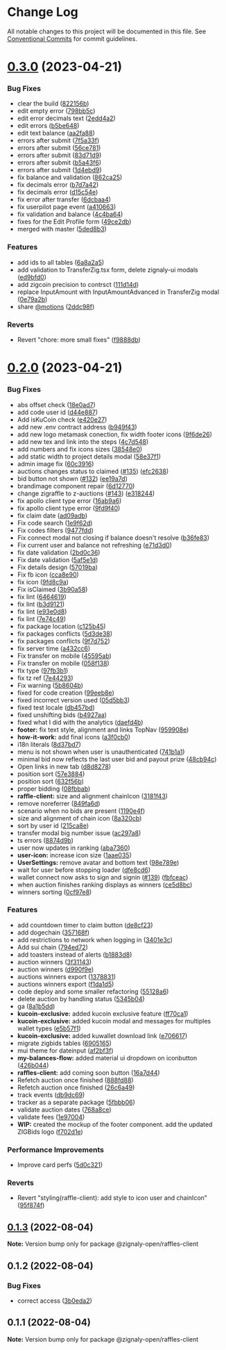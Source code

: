 # Change Log

All notable changes to this project will be documented in this file.
See [Conventional Commits](https://conventionalcommits.org) for commit guidelines.

# [0.3.0](https://github.com/zignaly-open/zigraffle/compare/@zignaly-open/raffles-client@0.2.0...@zignaly-open/raffles-client@0.3.0) (2023-04-21)


### Bug Fixes

* clear the build ([822156b](https://github.com/zignaly-open/zigraffle/commit/822156bd2c88630b32ac38f3c97f6f95962c6b5e))
* edit empty error ([798bb5c](https://github.com/zignaly-open/zigraffle/commit/798bb5c792a03c803f3fce7bfbbe7e18b165dce6))
* edit error decimals text ([2edd4a2](https://github.com/zignaly-open/zigraffle/commit/2edd4a27fc888d2778f57bb7c5f6573d474eef5a))
* edit errors ([b5be648](https://github.com/zignaly-open/zigraffle/commit/b5be64883d11e400a2dc69b7a9e746c2b6f01eb7))
* edit text balance ([aa2fa88](https://github.com/zignaly-open/zigraffle/commit/aa2fa88cba227cb139baeee432f5250b43d89e41))
* errors after submit ([7f5a33f](https://github.com/zignaly-open/zigraffle/commit/7f5a33f9685dc5bca47ded782ddd2c8ba194eba4))
* errors after submit ([56ce781](https://github.com/zignaly-open/zigraffle/commit/56ce781af5ada9bc2caf52d0d13238442917dec6))
* errors after submit ([83d71d9](https://github.com/zignaly-open/zigraffle/commit/83d71d9d7415586aa91cfe766ef0f5ddacfa7b86))
* errors after submit ([b5a43f6](https://github.com/zignaly-open/zigraffle/commit/b5a43f6491c42c8d5ba74a3eceb48cdc4773d8a8))
* errors after submit ([1d4ebd9](https://github.com/zignaly-open/zigraffle/commit/1d4ebd9c0f9ee88e13b750103393803c2a95f23a))
* fix balance and validation ([862ca25](https://github.com/zignaly-open/zigraffle/commit/862ca259c3a3a6c9c16a8734a78767cd8c18f84f))
* fix decimals error ([b7d7a42](https://github.com/zignaly-open/zigraffle/commit/b7d7a4250ddca36458f64297a42ee474d4a38e4d))
* fix decimals error ([d15c54e](https://github.com/zignaly-open/zigraffle/commit/d15c54ea73361353affce1de86f0b70fd0529da3))
* fix error after transfer ([6dcbaa4](https://github.com/zignaly-open/zigraffle/commit/6dcbaa4b7876b91370ea25102476313915f7bc8a))
* fix userpilot page event ([a410663](https://github.com/zignaly-open/zigraffle/commit/a410663b0e9a3516a6f21237f93e8d06f700acb2))
* fix validation and balance ([4c4ba64](https://github.com/zignaly-open/zigraffle/commit/4c4ba649b272a11d0860ebf9084e8dd369052890))
* fixes for the Edit Profile form ([49ce2db](https://github.com/zignaly-open/zigraffle/commit/49ce2dbad7b7449cae1f173c21b89efc97101c30))
* merged with master ([5ded8b3](https://github.com/zignaly-open/zigraffle/commit/5ded8b3491435a64c27b5377c381ef10afac5290))


### Features

* add ids to all tables ([6a8a2a5](https://github.com/zignaly-open/zigraffle/commit/6a8a2a5ab0f77d237d2c1bc4a6039d91b418d595))
* add validation to TransferZig.tsx form, delete zignaly-ui modals ([ed9bfd0](https://github.com/zignaly-open/zigraffle/commit/ed9bfd060b51655b8ee816b96c82162c16ae7148))
* add zigcoin precision to contrsct ([111d14d](https://github.com/zignaly-open/zigraffle/commit/111d14d9472806424d49d2cb670ddccfaf32dd23))
* replace InputAmount with InputAmountAdvanced in TransferZig modal ([0e79a2b](https://github.com/zignaly-open/zigraffle/commit/0e79a2b72839d61dcf71ddfbe99bcba3b74d3c6d))
* share [@motions](https://github.com/motions) ([2ddc98f](https://github.com/zignaly-open/zigraffle/commit/2ddc98f2f6557a3cf7594b81f29d8f1deb2f3cb2))


### Reverts

* Revert "chore: more small fixes" ([f9888db](https://github.com/zignaly-open/zigraffle/commit/f9888db44f08e6f80106fb1ce968f10ec5ff3aea))





# [0.2.0](https://github.com/zignaly-open/zigraffle/compare/@zignaly-open/raffles-client@0.1.3...@zignaly-open/raffles-client@0.2.0) (2023-04-21)


### Bug Fixes

* abs offset check ([18e0ad7](https://github.com/zignaly-open/zigraffle/commit/18e0ad79831279c4b4bb1119bd779c18c0287f8e))
* add code user id ([d44e887](https://github.com/zignaly-open/zigraffle/commit/d44e887bb9a5aed8f2dc33d1874fe6a1b305c2b1))
* Add isKuCoin check ([e420e27](https://github.com/zignaly-open/zigraffle/commit/e420e274aa379df953bfc3a80854f392fe369e74))
* add new .env contract address ([b949f43](https://github.com/zignaly-open/zigraffle/commit/b949f43d238b823940e8a74308cca66f7990873a))
* add new logo metamask conection, fix width footer icons ([9f6de26](https://github.com/zignaly-open/zigraffle/commit/9f6de26cb13f5ea4a06fac51fdfa56da0cbab12c))
* add new tex and link into the steps ([4c7d548](https://github.com/zignaly-open/zigraffle/commit/4c7d5489870f193aa9c7e6edb8fcec0d48194f2c))
* add numbers and fix icons sizes ([38548e0](https://github.com/zignaly-open/zigraffle/commit/38548e05e0f6abdb898dafc99ba7c8ad0bdb9c5c))
* add static width to project details modal ([58e37f1](https://github.com/zignaly-open/zigraffle/commit/58e37f170a67bd8a57ffd16f888fea736951d09d))
* admin image fix ([60c3916](https://github.com/zignaly-open/zigraffle/commit/60c3916c293e69c20cc53c46f165cb3ec47a5414))
* auctions changes status to claimed ([#135](https://github.com/zignaly-open/zigraffle/issues/135)) ([efc2638](https://github.com/zignaly-open/zigraffle/commit/efc2638b6ae3114ff816efd4a665298b77f1998d))
* bid button not shown ([#132](https://github.com/zignaly-open/zigraffle/issues/132)) ([ee19a7d](https://github.com/zignaly-open/zigraffle/commit/ee19a7d1a51598aadd65455f1d56cd7673557c5f))
* brandimage component repair ([6d12770](https://github.com/zignaly-open/zigraffle/commit/6d12770c9d1f04c8e209995cf16ea074a7070270))
* change zigraffle to z-auctions ([#143](https://github.com/zignaly-open/zigraffle/issues/143)) ([e318244](https://github.com/zignaly-open/zigraffle/commit/e318244da4704bd32c36794f67dd28a208c1aa3c))
* fix apollo client type error ([16ab9a6](https://github.com/zignaly-open/zigraffle/commit/16ab9a6b13da4f2071d7608585db59e008b6a485))
* fix apollo client type error ([9fd9f40](https://github.com/zignaly-open/zigraffle/commit/9fd9f4084d526fc4fb440852a8f9313b192c8eda))
* fix claim date ([ad09adb](https://github.com/zignaly-open/zigraffle/commit/ad09adb2b0e34b72b748fa49880ed52ee4fd2f52))
* Fix code search ([1e9f62d](https://github.com/zignaly-open/zigraffle/commit/1e9f62da5e7f84a94e72bc291c0b4f2eb0876f0b))
* Fix codes filters ([9477fdd](https://github.com/zignaly-open/zigraffle/commit/9477fdd9aa06f2568c6e385f56255d952fe944b5))
* Fix connect modal not closing if balance doesn't resolve ([b36fe83](https://github.com/zignaly-open/zigraffle/commit/b36fe8321360b382c477086a816dd3b9139209cc))
* Fix current user and balance not refreshing ([e71d3d0](https://github.com/zignaly-open/zigraffle/commit/e71d3d0d20344d4ad18ed42d7e673087216a6f2f))
* fix date validation ([2bd0c36](https://github.com/zignaly-open/zigraffle/commit/2bd0c363d559db2a994b9e435de6b7b623e42619))
* Fix date validation ([5af5e1d](https://github.com/zignaly-open/zigraffle/commit/5af5e1d278aa188cdc64bb95feb17ab00ed235d7))
* Fix details design ([57019ba](https://github.com/zignaly-open/zigraffle/commit/57019ba18cdb83e5e0256814495c8466df4537a1))
* Fix fb icon ([cca8e90](https://github.com/zignaly-open/zigraffle/commit/cca8e905fbb14a7e541a8aeed111a295c2e9ae50))
* fix icon ([9fd8c9a](https://github.com/zignaly-open/zigraffle/commit/9fd8c9adc180b3e3d94f579eb247fd07ec007dbf))
* Fix isClaimed ([3b90a58](https://github.com/zignaly-open/zigraffle/commit/3b90a58cf69ba54f5bc7884c1b650a1727dfe328))
* fix lint ([6464619](https://github.com/zignaly-open/zigraffle/commit/646461926ebf11695b7cffd302a5d5f028670f11))
* fix lint ([b3d9121](https://github.com/zignaly-open/zigraffle/commit/b3d91219e681945a87708d83f7dc5bcf88c6e814))
* fix lint ([e93e0d8](https://github.com/zignaly-open/zigraffle/commit/e93e0d847fe9ca864a5cdef85f0396f768d823c0))
* fix lint ([7e74c49](https://github.com/zignaly-open/zigraffle/commit/7e74c49085423e712eeaba1e8bc0f892933c1678))
* fix package location ([c125b45](https://github.com/zignaly-open/zigraffle/commit/c125b45dfaed32a9ca3d0f026136f4ef472a8e5f))
* fix packages conflicts ([5d3de38](https://github.com/zignaly-open/zigraffle/commit/5d3de386a198a309247d45d9cbd75096a783b1cc))
* fix packages conflicts ([9f7d752](https://github.com/zignaly-open/zigraffle/commit/9f7d75225169ab865a407b443e7c90c3b529d530))
* fix server time ([a432cc6](https://github.com/zignaly-open/zigraffle/commit/a432cc6fbeae32e9dd845341eb6e600ac44f3215))
* Fix transfer on mobile ([45595ab](https://github.com/zignaly-open/zigraffle/commit/45595ab4697441ef5247b232f24c2b57449f49c6))
* Fix transfer on mobile ([058f138](https://github.com/zignaly-open/zigraffle/commit/058f138e0c10cfcebb64a02c7b3d49ee608e7d56))
* fIx type ([97fb3b1](https://github.com/zignaly-open/zigraffle/commit/97fb3b1d78a4aae5c3b89195173fcb7adde8c985))
* fix tz ref ([7e44293](https://github.com/zignaly-open/zigraffle/commit/7e44293fd91bbc80496c2b6dbe2e3242d6ef26ec))
* Fix warning ([5b8604b](https://github.com/zignaly-open/zigraffle/commit/5b8604bc2b34f0b7697a24c4ba9df8ec2b9b980c))
* fixed for code creation ([99eeb8e](https://github.com/zignaly-open/zigraffle/commit/99eeb8e86b6b068da29b3c7e91939eb67ab59e2e))
* fixed incorrect version used ([05d5bb3](https://github.com/zignaly-open/zigraffle/commit/05d5bb3892f38c574e7af7fec4771cafbae0e64a))
* fixed test locale ([db457bd](https://github.com/zignaly-open/zigraffle/commit/db457bd23735268818a9d576de3180dc74edb12e))
* fixed unshifting bids ([b4927aa](https://github.com/zignaly-open/zigraffle/commit/b4927aa19539f08854bd2890f857b19055cf9aa7))
* fixed what I did with the analytics ([daefd4b](https://github.com/zignaly-open/zigraffle/commit/daefd4b75440d737f7dcc1fe7feb146b4ec992ff))
* **footer:** fix text style, alignment and links TopNav ([959908e](https://github.com/zignaly-open/zigraffle/commit/959908e4631d6700f0ab2544288a3da7c8d70784))
* **how-it-work:** add final icons ([a3f0cb0](https://github.com/zignaly-open/zigraffle/commit/a3f0cb0b677bd29798df956f95e32b72c2b037ab))
* i18n literals ([8d37bd7](https://github.com/zignaly-open/zigraffle/commit/8d37bd75c6849a28d3757e1b3c0020d394de4088))
* menu is not shown when user is unauthenticated ([741b1a1](https://github.com/zignaly-open/zigraffle/commit/741b1a1408d1dc3d3c3cd1ba616620cd1e9a28d0))
* minimal bid now reflects the last user bid and payout prize ([48cb94c](https://github.com/zignaly-open/zigraffle/commit/48cb94c18fde7e5d79bb76e0a654d43a6a76c54b))
* Open links in new tab ([d8d8278](https://github.com/zignaly-open/zigraffle/commit/d8d8278459fa817313f9451aa294532f700cee15))
* position sort ([57e3884](https://github.com/zignaly-open/zigraffle/commit/57e388440eb83612c3bee8993015e111f3136a77))
* position sort ([632f56b](https://github.com/zignaly-open/zigraffle/commit/632f56b09faad2a5501459f0f22c700ec1817cf3))
* proper bidding ([08fbbab](https://github.com/zignaly-open/zigraffle/commit/08fbbabdd38e25cab47d64277c535d7a39289c1e))
* **raffle-client:** size and alignment chainIcon ([3181f43](https://github.com/zignaly-open/zigraffle/commit/3181f435c1d214a07d1ecb6b8182a44e9a223dae))
* remove noreferrer ([849fa6d](https://github.com/zignaly-open/zigraffle/commit/849fa6db3439b6887ff2d63929d649be67225245))
* scenario when no bids are present ([1190e4f](https://github.com/zignaly-open/zigraffle/commit/1190e4f9cf98d04bcafc0c0f90afa2803fecafb6))
* size and alignment of chain icon ([8a320cb](https://github.com/zignaly-open/zigraffle/commit/8a320cbb47b3245fc8672d1b1c712bef4513015c))
* sort by user id ([215ca8e](https://github.com/zignaly-open/zigraffle/commit/215ca8efe4f3fa945bf25f33147f1597fc334b20))
* transfer modal big number issue ([ac297a8](https://github.com/zignaly-open/zigraffle/commit/ac297a86ea372081874a61baf4ad9c4643820978))
* ts errors ([8874d9b](https://github.com/zignaly-open/zigraffle/commit/8874d9bb859350f429cabccfaf232d7e2271f4fa))
* user now updates in ranking ([aba7360](https://github.com/zignaly-open/zigraffle/commit/aba7360696e23f31c6e7eac960fe9cfefe7895d5))
* **user-icon:** increase icon size ([1aae035](https://github.com/zignaly-open/zigraffle/commit/1aae0350f7797cee69dbef810061296a5721aee6))
* **UserSettings:** remove avatar and bottom text ([98e789e](https://github.com/zignaly-open/zigraffle/commit/98e789e335607e79d62f954c5c58c50b25a800a0))
* wait for user before stopping loader ([dfe8cd6](https://github.com/zignaly-open/zigraffle/commit/dfe8cd64b222c4a00ccc5512c5f4caad768b5fa2))
* wallet connect now asks to sign and signin ([#139](https://github.com/zignaly-open/zigraffle/issues/139)) ([fbfceac](https://github.com/zignaly-open/zigraffle/commit/fbfceac0f9847a92e4885e7f1af65f8ec1214f23))
* when auction finishes ranking displays as winners ([ce5d8bc](https://github.com/zignaly-open/zigraffle/commit/ce5d8bcca2f30ee3985214d81649233c96474bbb))
* winners sorting ([0cf97e8](https://github.com/zignaly-open/zigraffle/commit/0cf97e85bf9a894c3686a857c4de4517b6d968e2))


### Features

* add countdown timer to claim button ([de8cf23](https://github.com/zignaly-open/zigraffle/commit/de8cf23729714d2c94e54707b9182afddc330113))
* add dogechain ([357168f](https://github.com/zignaly-open/zigraffle/commit/357168f24a5d58e9d7934cf0bbbdecb21c812e63))
* add restrictions to network when logging in ([3401e3c](https://github.com/zignaly-open/zigraffle/commit/3401e3c9b9e9183952ffcae057e3a1e3d810211d))
* Add sui chain ([794ed72](https://github.com/zignaly-open/zigraffle/commit/794ed7230c46309cea6b89ca4c3b5291fca0c8ca))
* add toasters instead of alerts ([b1883d8](https://github.com/zignaly-open/zigraffle/commit/b1883d865517b1eed3e8758fbf02b5a67891701c))
* auction winners ([3f31143](https://github.com/zignaly-open/zigraffle/commit/3f31143be1d694c422d31bfcf40253ae0cabfffa))
* auction winners ([d990f9e](https://github.com/zignaly-open/zigraffle/commit/d990f9e21305fc0e8e9e98c5332ec8b8cde4f970))
* auctions winners export ([1378831](https://github.com/zignaly-open/zigraffle/commit/13788310f262ae73942504721d0988d71da37334))
* auctions winners export ([f1da1d5](https://github.com/zignaly-open/zigraffle/commit/f1da1d5ba7c28948297f103452bb09fb2af77691))
* code deploy and some smaller refactoring ([55128a6](https://github.com/zignaly-open/zigraffle/commit/55128a69acbb00c649b7b1008ba597ceb4f16e2c))
* delete auction by handling status ([5345b04](https://github.com/zignaly-open/zigraffle/commit/5345b0420e770434abe382a33961ba273aeb5268))
* ga ([8a1b5dd](https://github.com/zignaly-open/zigraffle/commit/8a1b5dd2f84b017359141eefce2024baab0a130a))
* **kucoin-exclusive:** added kucoin exclusive feature ([ff70ca1](https://github.com/zignaly-open/zigraffle/commit/ff70ca1972b63dbd50c2c103d8671b3f6e516da5))
* **kucoin-exclusive:** added kucoin modal and messages for multiples wallet types ([e5b57f1](https://github.com/zignaly-open/zigraffle/commit/e5b57f1079658d02506fc047aa7c68441fc9bb74))
* **kucoin-exclusive:** added kuwallet download link ([e706617](https://github.com/zignaly-open/zigraffle/commit/e706617214d48653821a71d1695874f18f3edae0))
* migrate zigbids tables ([6905165](https://github.com/zignaly-open/zigraffle/commit/6905165626c194ca802f29ab062ec4f142df995b))
* mui theme for dateinput ([af2bf3f](https://github.com/zignaly-open/zigraffle/commit/af2bf3f60326354f12bc6127c7a2fff58412789c))
* **my-balances-flow:** added material ui dropdown on iconbutton ([426b044](https://github.com/zignaly-open/zigraffle/commit/426b044d2561e7c6d3c1416476922ecaac6a65dd))
* **raffles-client:** add coming soon button ([16a7d44](https://github.com/zignaly-open/zigraffle/commit/16a7d44743b9dfdf1c8b453dcc8cb58be8ae5c68))
* Refetch auction once finished ([888fd88](https://github.com/zignaly-open/zigraffle/commit/888fd886b56fc2e12dfc947258f5bca36ff57225))
* Refetch auction once finished ([26c6a49](https://github.com/zignaly-open/zigraffle/commit/26c6a49b6e3856b42e3da7cc54862b138967f493))
* track events ([db9dc69](https://github.com/zignaly-open/zigraffle/commit/db9dc691fce8705da578a3c2df60813109e37b3f))
* tracker as a separate package ([5fbbb06](https://github.com/zignaly-open/zigraffle/commit/5fbbb065bd1a32a53dfbf5da5da8f828a2499f90))
* validate auction dates ([768a8ce](https://github.com/zignaly-open/zigraffle/commit/768a8ce3f50585e42014d2dc7c9e82b788b1e1d1))
* validate fees ([1e97004](https://github.com/zignaly-open/zigraffle/commit/1e9700425f0d8832ebee4174f72be39bdfa168ba))
* **WIP:** created the mockup of the footer component. add the updated ZIGBids logo ([f702d1e](https://github.com/zignaly-open/zigraffle/commit/f702d1e4aa70ead14402013da9455a57adba9570))


### Performance Improvements

* Improve card perfs ([5d0c321](https://github.com/zignaly-open/zigraffle/commit/5d0c3211ee0324036c95d3fd415824b1a6fadf9d))


### Reverts

* Revert "styling(raffle-client): add style to icon user and chainIcon" ([95f874f](https://github.com/zignaly-open/zigraffle/commit/95f874f3c33c50c815de1a808db5a84780862b1a))





## [0.1.3](https://github.com/zignaly-open/zigraffle/compare/@zignaly-open/raffles-client@0.1.2...@zignaly-open/raffles-client@0.1.3) (2022-08-04)

**Note:** Version bump only for package @zignaly-open/raffles-client





## 0.1.2 (2022-08-04)


### Bug Fixes

* correct access ([3b0eda2](https://github.com/zignaly-open/zigraffle/commit/3b0eda2efbe7c8eb57a3fcca8e0be306daa2ac22))





## 0.1.1 (2022-08-04)

**Note:** Version bump only for package @zignaly-open/raffles-client
